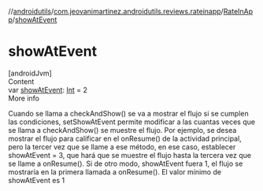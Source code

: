 //[androidutils](../../index.md)/[com.jeovanimartinez.androidutils.reviews.rateinapp](../index.md)/[RateInApp](index.md)/[showAtEvent](show-at-event.md)



# showAtEvent  
[androidJvm]  
Content  
var [showAtEvent](show-at-event.md): [Int](https://kotlinlang.org/api/latest/jvm/stdlib/kotlin/-int/index.html) = 2  
More info  


Cuando se llama a checkAndShow() se va a mostrar el flujo si se cumplen las condiciones, setShowAtEvent permite modificar a las cuantas veces que se llama a checkAndShow() se muestre el flujo. Por ejemplo, se desea mostrar el flujo para calificar en el onResume() de la actividad principal, pero la tercer vez que se llame a ese método, en ese caso, establecer showAtEvent = 3, que hará que se muestre el flujo hasta la tercera vez que se llame a onResume(). Si de otro modo, showAtEvent fuera 1, el flujo se mostraría en la primera llamada a onResume(). El valor mínimo de showAtEvent es 1

  



